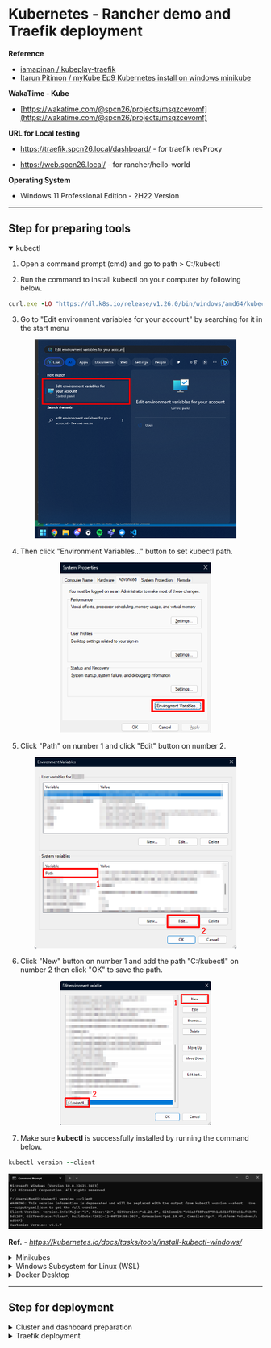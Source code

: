 # **Kubernetes - Rancher demo and Traefik deployment**

**Reference**
- [iamapinan / kubeplay-traefik](https://github.com/iamapinan/kubeplay-traefik)
- [Itarun Pitimon / myKube Ep9 Kubernetes install on windows minikube](https://youtu.be/g-9H2urCSVY)

**WakaTime - Kube**
- [https://wakatime.com/@spcn26/projects/msqzcevomf](https://wakatime.com/@spcn26/projects/msqzcevomf)

**URL for Local testing**
- https://traefik.spcn26.local/dashboard/ - for traefik revProxy

- https://web.spcn26.local/ - for rancher/hello-world

**Operating System**
- Windows 11 Professional Edition - 2H22 Version

---

## **Step for preparing tools**

<details open>
    <summary><a name="kubectl">kubectl</a></summary>

1. Open a command prompt (cmd) and go to path > C:/kubectl

2. Run the command to install kubectl on your computer by following below.

```ruby
curl.exe -LO "https://dl.k8s.io/release/v1.26.0/bin/windows/amd64/kubectl.exe"
```
3. Go to "Edit environment variables for your account" by searching for it in the start menu
<div align="center"><img src="images/1.png" width="400px"></div>

4. Then click "Environment Variables..." button to set kubectl path.
<div align="center"><img src="images/2.png" width="300px"></div>

5. Click "Path" on number 1 and click "Edit" button on number 2.
<div align="center"><img src="images/3.png" width="400px"></div>

6. Click "New" button on number 1 and add the path "C:/kubectl" on number 2 then click "OK" to save the path.
<div align="center"><img src="images/4.png" width="300px"></div>

7. Make sure **kubectl** is successfully installed by running the command below.

```ruby
kubectl version --client
```
<div align="center"><img src="images/5.png" width="700px"></div>

**Ref.** - *https://kubernetes.io/docs/tasks/tools/install-kubectl-windows/*

</details>

<details>
    <summary>Minikubes</summary>

1. Download **minikube** using the command below in **PowerShell**.

```ruby
New-Item -Path 'c:\' -Name 'minikube' -ItemType Directory -Force
Invoke-WebRequest -OutFile 'c:\minikube\minikube.exe' -Uri 'https://github.com/kubernetes/minikube/releases/latest/download/minikube-windows-amd64.exe' -UseBasicParsing
```

2. Add the minikube.exe binary to your path using the command below in **PowerShell as Administrator**.
```ruby
$oldPath = [Environment]::GetEnvironmentVariable('Path', [EnvironmentVariableTarget]::Machine)
if ($oldPath.Split(';') -inotcontains 'C:\minikube'){ `
  [Environment]::SetEnvironmentVariable('Path', $('{0};C:\minikube' -f $oldPath), [EnvironmentVariableTarget]::Machine) `
}
```
3. Then a terminal (PowerShell) restart is required.

**Or you can be downloaded as an executable file for easier installation. (Easy step)**
<div align="center"><img src="images/6.png" width="700px"></div>

**Ref.** - *https://minikube.sigs.k8s.io/docs/start/*
</details>

<details>
    <summary>Windows Subsystem for Linux (WSL)</summary>

1. Go to "Turn Windows features on or off" by searching for it in the start menu.
<div align="center"><img src="images/7.png" width="400px"></div>

2. Select the checkbox labeled "Windows Subsystem for Linux".
<div align="center"><img src="images/8.png" width="300px"></div>

3. Click "OK" button and wait the process. After finished, restart the device once.

4. After the device turned on, run the command prompt (cmd) and run the command below to update Windows Subsystem for Linux (WSL).

```ruby
wsl --update
```

5. Check for the latest version using the same command.
<div align="center"><img src="images/9.png" width="700px"></div>

6. Run the command below to make sure WSL is available.

```ruby
bash
```

**For bash command not responding, Change the default Linux distribution installed using the command to find the list of valid distributions that can be installed**

```ruby
wsl --list --online
```

**Then use the commands to install and set defaults for your Linux distribution.**

```ruby
#install a different linux distribution
wsl --install -d <NAME>
#check a list of installed linux distribution
wsl --list
#set the default linux distribution
wsl --set-default-version <NAME>
```

**Ref.** - *https://learn.microsoft.com/en-us/windows/wsl/install*
</details>

<details>
    <summary>Docker Desktop</summary>

**Go to the website below to download "Docker Desktop". After successful installation, try using the program.**
- https://www.docker.com/products/docker-desktop/

</details>

---

## **Step for deployment**

<details>
    <summary>Cluster and dashboard preparation</summary>

- Start and create a new cluster using minikube in docker on command prompt (cmd).
```
minikube start --driver=docker
```
- Check the pods on the cluster.
```
kubectl get pods -A
```
<div align="center"><img src="images/10.png" width="700px"></div>

- Check the nodes on the cluster.
```
kubectl get nodes
```

<div align="center"><img src="images/11.png" width="500px"></div>

- Open kubernetes dashboard.

```
minikube dashboard
```

<div align="center"><img src="images/12.png" width="700px"></div>

</details>

<details>
    <summary>Traefik deployment</summary>

1. Download Helm for windows ([Windows amd64](https://get.helm.sh/helm-v3.11.2-windows-amd64.zip)) in the link : https://github.com/helm/helm/releases

2. Extract the files into "C:/helm" and set the path environment. (You can follow instructions similar to installing kubectl in number 3-6. > [Click here](#kubectl))


3. Open a command prompt (cmd) in your workspace folder. And install traefik resource definitions (CRD) using command below.

```ruby
kubectl apply -f https://raw.githubusercontent.com/traefik/traefik/v2.9/docs/content/reference/dynamic-configuration/kubernetes-crd-definition-v1.yml
```

4. Install RBAC for Traefik using command below.

```ruby
kubectl apply -f https://raw.githubusercontent.com/traefik/traefik/v2.9/docs/content/reference/dynamic-configuration/kubernetes-crd-rbac.yml
```

5. Install Traefik Helmchart via Helm.

```ruby
helm repo add traefik https://traefik.github.io/charts #add traefik to own cluster
helm repo update #update the traefik files from the repository
helm install traefik traefik/traefik #install traefik to own cluster
```
6. Make sure services and pods are running.

```ruby
kubectl get svc -l app.kubernetes.io/name=traefik
kubectl get po -l app.kubernetes.io/name=traefik
```

7. Run the command below for use the linux commands on command prompt (cmd).
```ruby
bash
```

8. Create a secrete authentication

```ruby
htpasswd -nB <userName> | tee auth-secret
```
>**htpasswd** is used to create and update the flat-files used to store usernames and password for basic authentication of HTTP users.
**-n** is used to display the results.
**-B** is used to bcrypt encryption for passwords.
**tee auth-secret** is used to copy htpasswd text to create a file named "auth-secret".

9. Dry run to create a secret deployment.

```ruby
kubectl create secret generic -n <namespace> dashboard-auth-secret \
--from-file=users=auth-secret -o yaml --dry-run=client | tee dashboard-secret.yaml
```
> in the namespace, "traefik" is by default.

This will automatic create a deployment file "dashboard-secret.yaml" on your workspace folder.

```yaml
apiVersion: v1
data:
  users: c3BjbjI2OiQyeSQwNSRjUGRERWZ2Z3pZSUtkY1MyUlhWd0YuYnJRaTNuaHRISlBrWEh4WVBwbTFoVUFZY3BTQ3Z1cQoK #copy this section
kind: Secret
metadata:
  creationTimestamp: null
  name: dashboard-auth-secret
  namespace: traefik
```

10. After that, Copy users secret from "dashboard-secret.yaml" and replace in ["traefik-dashboard.yaml"](https://github.com/Nestlae/Kube/blob/master/traefik-dashboard.yaml)

```yaml
#create middleware named dashboard-auth-secret
apiVersion: traefik.containo.us/v1alpha1
kind: Middleware
metadata:
  name: traefik-basic-authen
  namespace: default #namespaces that you previously deployed, if nothing changes before (in number 9 commend). use the default
spec:
  basicAuth:
    secret: dashboard-auth-secret
    removeHeader: true
---
#deploy the secret that we use for authentication
apiVersion: v1
data:
  users: c3BjbjI2OiQyeSQwNSRjUGRERWZ2Z3pZSUtkY1MyUlhWd0YuYnJRaTNuaHRISlBrWEh4WVBwbTFoVUFZY3BTQ3Z1cQoK #paste an users secret here
kind: Secret
metadata:
  name: dashboard-auth-secret
  namespace: default
---
#define routing to traefik that if we go to the domain name "traefik.spcn26.local". It will send the request to api@internal, but in the middlewares part requires basic authentication first.
apiVersion: traefik.containo.us/v1alpha1
kind: IngressRoute
metadata:
  name: traefik-dashboard
  namespace: default
  annotations:
    kubernetes.io/ingress.class: traefik
    traefik.ingress.kubernetes.io/router.middlewares: traefik-basic-authen
spec:
  entryPoints:
    - websecure
  routes:
    - match: Host(`traefik.spcn26.local`) && (PathPrefix(`/dashboard`) || PathPrefix(`/api`))
      kind: Rule
      middlewares:
        - name: traefik-basic-authen
          namespace: default
      services:
        - name: api@internal
          kind: TraefikService
```

11. Enable traefik dashbaord and start LoadBalance on minikube using below commands.

```ruby
kubectl apply -f traefik-dashboard.yaml #deploy traefik dashboard
minikube tunnel #start loadbalance
```

12. Determine the domain name by going to the file path below and opening it with Notepad (Run as administrator).

```yaml
C:\Windows\System32\drivers\etc\hosts
#ex. EXTERNAL-IP traefik.spcn26.local 
```
> EXTERNAL-IP means Traefik's external IP. It's from using command `kubectl get svc`

<div align="center"><img src="images/13.png" width="400px"></div>

13. Save the host file and try the website : https://traefik.spcn26.local/dashboard/

<div align="center"><img src="images/14.png" width="700px"></div>

> The username and password come from establishing a secret authentication. (in number 8)

14. It will show the traefik dashboard if you done it right.

<div align="center"><img src="images/15.png" width="700px"></div>

**Ref** - *https://github.com/iamapinan/kubeplay-traefik*

</details>